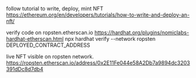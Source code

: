 follow tutorial to write, deploy, mint NFT
https://ethereum.org/en/developers/tutorials/how-to-write-and-deploy-an-nft/

verify code on ropsten.etherscan.io
https://hardhat.org/plugins/nomiclabs-hardhat-etherscan.html
npx hardhat verify --network ropsten DEPLOYED_CONTRACT_ADDRESS

live NFT visible on ropsten network.
https://ropsten.etherscan.io/address/0x2E11Fe044e58A2Db7a9894dc3203391dDc8d7db4

